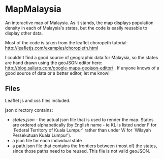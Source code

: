 MapMalaysia
===========

An interactive map of Malaysia. As it stands, the map displays population density in each of Malaysia's states, but the code is easily reusable to display other data.

Most of the code is taken from the leaflet choropeth tutorial: http://leafletjs.com/examples/choropleth.html

I couldn't find a good source of geographic data for Malaysia, so the states are hand drawn using the geoJSON editor here: http://blog.sallarp.com/google-maps-geojson-editor/ . If anyone knows of a good source of data or a better editor, let me know!

Files
-----

Leaflet js and css files included.

json directory contains:
- *states.json* - the actual json file that is used to render the map. States are ordered alphabetically (by English name - ie KL is listed under F for 'Federal Territory of Kuala Lumpur' rather than under W for 'Wilayah Persekutuan Kuala Lumpur').
- a json file for each individual state
- a path.json file that contains the frontiers between (most of) the states, since those paths need to be reused. This file is not valid geoJSON.